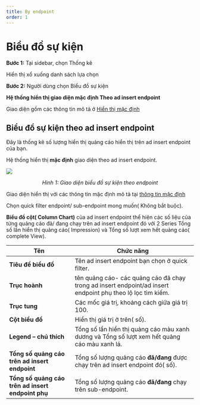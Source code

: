 ```yaml
---
title: By endpoint
order: 1
---
```


# Biểu đồ sự kiện
**Bước 1:** Tại sidebar, chọn Thống kê

Hiển thị xổ xuống danh sách lựa chọn

**Bước 2:** Người dùng chọn Biểu đồ sự kiện

**Hệ thống hiển thị giao diện mặc định Theo ad insert endpoint**

Giao diện gồm các thông tin mô tả ở [Hiển thị mặc định](../a-open-statistic.md)

## Biểu đồ sự kiện theo ad insert endpoint
Đây là thống kê số lượng hiển thị quảng cáo hiển thị trên ad insert endpoint của bạn.

Hệ thống hiển thị **mặc định** giao diện theo ad insert endpoint.

![](//images/dai/event-chart-by-endpoint.png)

<center>

*Hình 1: Giao diện biểu đồ sự kiện theo endpoint*

</center>

Giao diện hiển thị với các thông tin mặc định mô tả tại [thông tin mặc định](../a-open-statistic.md)

Chọn quick filter endpoint/ sub-endpoint mong muốn( Không bắt buộc).

 **Biểu đồ cột( Column Chart)** của ad insert endpoint thể hiện các số liệu của từng quảng cáo đã/ đang chạy trên ad insert endpoint đó với 2 Series Tổng số lần hiển thị quảng cáo( Impression) và Tổng số lượt xem hết quảng cáo( complete View).


| Tên                                               | Chức năng                                                                                                  |
| ------------------------------------------------- | ---------------------------------------------------------------------------------------------------------- |
| **Tiêu đề biểu đồ**                               | Tên ad insert endpoint bạn chọn ở quick filter.                                                            |
| **Trục hoành**                                    | tên quảng cáo- các quảng cáo đã chạy trong ad insert endpoint/ad insert endpoint phụ theo lộ lọc tìm kiếm. |
| **Trục tung**                                     | Các mốc giá trị, khoảng cách giữa giá trị 100.                                                             |
| **Cột biều đồ**                                   | Hiển thị giá trị ở trên( số).                                                                              |
| **Legend – chú thích**                            | Tổng số lần hiển thị quảng cáo màu xanh dương và  Tổng số lượt xem hết quảng cáo màu xanh lá.              |
| **Tổng số quảng cáo trên ad insert endpoint**     | Tổng số lượng quảng cáo **đã/đang** được chạy trên ad insert endpoint đó( số).                             |
| **Tổng số quảng cáo trên ad insert endpoint phụ** | Tổng số lượng quảng cáo **đã/đang** chạy trên sub-endpoint.                                                |